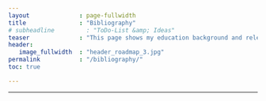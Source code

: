 ```yaml
---
layout              : page-fullwidth
title               : "Bibliography"
# subheadline         : "ToDo-List &amp; Ideas"
teaser              : "This page shows my education background and relevant work experience."
header:
   image_fullwidth  : "header_roadmap_3.jpg"
permalink           : "/bibliography/"
toc: true

---
```



---
